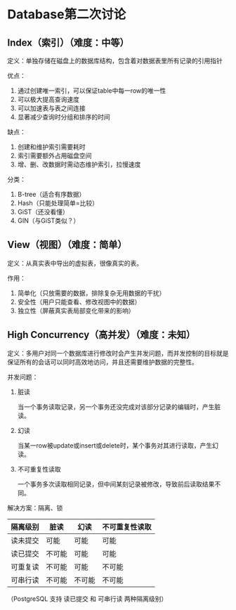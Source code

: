 # Database第二次讨论

## Index（索引）（难度：中等）

定义：单独存储在磁盘上的数据库结构，包含着对数据表里所有记录的引用指针

优点：

1. 通过创建唯一索引，可以保证table中每一row的唯一性
2. 可以极大提高查询速度
3. 可以加速表与表之间连接
4. 显著减少查询时分组和排序的时间

缺点：

1. 创建和维护索引需要耗时
2. 索引需要额外占用磁盘空间
3. 增、删、改数据时需动态维护索引，拉慢速度

分类：

1. B-tree（适合有序数据）
2. Hash（只能处理简单=比较）
3. GiST（还没看懂）
4. GIN（与GiST类似？）

## View（视图）（难度：简单）

定义：从真实表中导出的虚拟表，很像真实的表。

作用：

1. 简单化（只放需要的数据，排除复杂无用数据的干扰）
2. 安全性（用户只能查看、修改视图中的数据）
3. 独立性（屏蔽真实表局部变化带来的影响）

## High Concurrency（高并发）（难度：未知）

定义：多用户对同一个数据库进行修改时会产生并发问题，而并发控制的目标就是保证所有的会话可以同时高效地访问，并且还需要维护数据的完整性。

并发问题：

1. 脏读

   当一个事务读取记录，另一个事务还没完成对该部分记录的编辑时，产生脏读。

2. 幻读

   当某一row被update或insert或delete时，某个事务对其进行读取，产生幻读。

3. 不可重复性读取

   一个事务多次读取相同记录，但中间某刻记录被修改，导致前后读取结果不同。

解决方案：隔离、锁

| 隔离级别 | 脏读   | 幻读   | 不可重复性读取 |
| -------- | ------ | ------ | -------------- |
| 读未提交 | 可能   | 可能   | 可能           |
| 读已提交 | 不可能 | 可能   | 可能           |
| 可重复读 | 不可能 | 可能   | 不可能         |
| 可串行读 | 不可能 | 不可能 | 不可能         |

（PostgreSQL 支持 读已提交 和 可串行读 两种隔离级别）